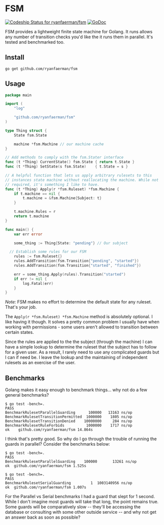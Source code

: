 FSM 
===

[ ![Codeship Status for ryanfaerman/fsm](https://codeship.com/projects/7529e360-b173-0132-b520-32bd639983ea/status?branch=master)](https://codeship.com/projects/69855) [![GoDoc](https://godoc.org/github.com/ryanfaerman/fsm?status.png)](https://godoc.org/github.com/ryanfaerman/fsm)


FSM provides a lightweight finite state machine for Golang. It runs allows any number of transition checks you'd like the it runs them in parallel. It's tested and benchmarked too.

## Install

```
go get github.com/ryanfaerman/fsm
```

## Usage

```go
package main

import (
	"log"

	"github.com/ryanfaerman/fsm"
)

type Thing struct {
	State fsm.State

	machine *fsm.Machine // our machine cache
}

// Add methods to comply with the fsm.Stater interface
func (t *Thing) CurrentState() fsm.State { return t.State }
func (t *Thing) SetState(s fsm.State)    { t.State = s }

// A helpful function that lets us apply arbitrary rulesets to this
// instances state machine without reallocating the machine. While not
// required, it's something I like to have.
func (t *Thing) Apply(r *fsm.Ruleset) *fsm.Machine {
	if t.machine == nil {
		t.machine = &fsm.Machine{Subject: t}
	}

	t.machine.Rules = r
	return t.machine
}

func main() {
	var err error

	some_thing := Thing{State: "pending"} // Our subject

  // Establish some rules for our FSM
	rules := fsm.Ruleset{}
	rules.AddTransition(fsm.Transition{"pending", "started"})
	rules.AddTransition(fsm.Transition{"started", "finished"})

	err = some_thing.Apply(rules).Transition("started")
	if err != nil {
		log.Fatal(err)
	}
}
```

*Note:* FSM makes no effort to determine the default state for any ruleset. That's your job.

The `Apply(r *fsm.Ruleset) *fsm.Machine` method is absolutely optional. I like having it though. It solves a pretty common problem I usually have when working with permissions - some users aren't allowed to transition between certain states.

Since the rules are applied to the the subject (through the machine) I can have a simple lookup to determine the ruleset that the subject has to follow for a given user. As a result, I rarely need to use any complicated guards but I can if need be. I leave the lookup and the maintaining of independent rulesets as an exercise of the user.

## Benchmarks
Golang makes it easy enough to benchmark things... why not do a few general benchmarks?

```shell
$ go test -bench=.
PASS
BenchmarkRulesetParallelGuarding      100000   13163 ns/op
BenchmarkRulesetTransitionPermitted  1000000    1805 ns/op
BenchmarkRulesetTransitionDenied    10000000     284 ns/op
BenchmarkRulesetRuleForbids          1000000    1717 ns/op
ok    github.com/ryanfaerman/fsm 14.864s
```

I think that's pretty good. So why do I go through the trouble of running the guards in parallel? Consider the benchmarks below:

```shell
$ go test -bench=.
PASS
BenchmarkRulesetParallelGuarding    100000       13261 ns/op
ok  github.com/ryanfaerman/fsm 1.525s

$ go test -bench=.
PASS
BenchmarkRulesetSerialGuarding         1  1003140956 ns/op
ok  github.com/ryanfaerman/fsm 1.007s
```

For the Parallel vs Serial benchmarks I had a guard that slept for 1 second. While I don't imagine most guards will take that long, the point remains true. Some guards will be comparatively slow -- they'll be accessing the database or consulting with some other outside service -- and why not get an answer back as soon as possible?


